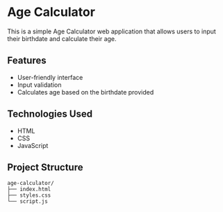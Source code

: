 # Age Calculator

This is a simple Age Calculator web application that allows users to input their birthdate and calculate their age. 

## Features

- User-friendly interface
- Input validation
- Calculates age based on the birthdate provided

## Technologies Used

- HTML
- CSS
- JavaScript


## Project Structure

```plaintext
age-calculator/
├── index.html
├── styles.css
└── script.js
